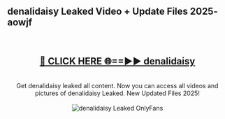 <h2>denalidaisy Leaked Video + Update Files 2025- aowjf</h2>
<br>
<div align="center">
<h2><a href="https://libra.edu.pl?denalidaisy" rel="nofollow">🔴 CLICK HERE 🌐==►► denalidaisy</a></h2>
<br>
Get denalidaisy leaked all content. Now you can access all videos and pictures of denalidaisy Leaked. New Updated Files 2025!
<br>
<br>
<a href="https://libra.edu.pl?denalidaisy" rel="nofollow" data-target="animated-image.originalLink"><img src="https://i.ibb.co.com/WyWwxjT/player-gif2.gif" alt="denalidaisy Leaked OnlyFans" style="max-width: 100%; display: inline-block;" data-target="animated-image.originalImage"></a>
</div>
<br>